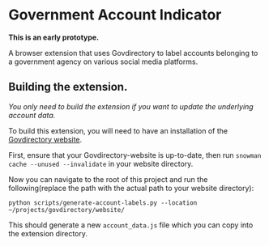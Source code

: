 # Government Account Indicator

**This is an early prototype.**

A browser extension that uses Govdirectory to label accounts belonging to a government agency on various social media platforms.

## Building the extension.

*You only need to build the extension if you want to update the underlying account data.*

To build this extension, you will need to have an installation of the [Govdirectory website](https://github.com/govdirectory/website).

First, ensure that your Govdirectory-website is up-to-date, then run `snowman cache --unused --invalidate` in your website directory.

Now you can navigate to the root of this project and run the following(replace the path with the actual path to your website directory):

```
python scripts/generate-account-labels.py --location ~/projects/govdirectory/website/
```

This should generate a new `account_data.js` file which you can copy into the extension directory.
